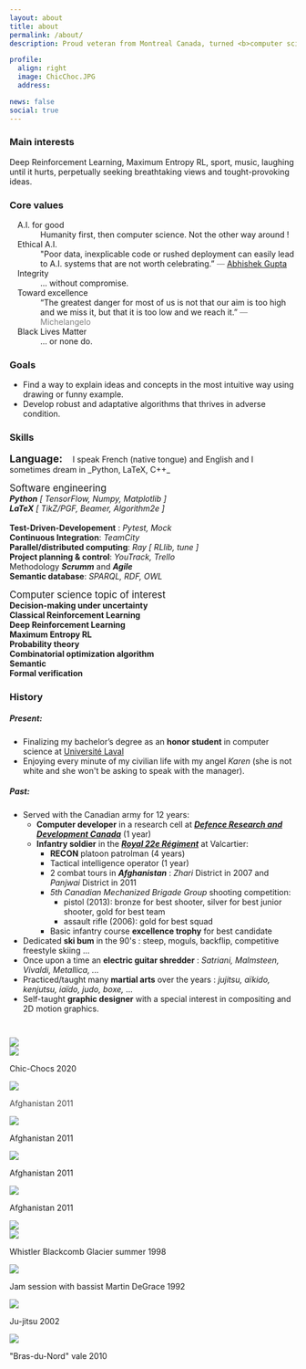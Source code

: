 ```yaml
---
layout: about
title: about
permalink: /about/
description: Proud veteran from Montreal Canada, turned <b>computer scientist</b> <br>and passionate about <b>A.I.</b>

profile:
  align: right
  image: ChicChoc.JPG
  address:

news: false
social: true
---
```



### Main interests
Deep Reinforcement Learning, Maximum Entropy RL, sport, music, laughing until it hurts, perpetually seeking breathtaking views and tought-provoking ideas. 

### Core values

<dl style="padding-left: 1em; padding-right: 0em;" class="row">
  <dt class="col-md-3">A.I. for good</dt> <dd class="col-xl-9">
     Humanity first, then computer science. Not the other way around ! 
  </dd>
  <dt class="col-md-3">Ethical A.I.</dt> <dd class="col-xl-9">
    "Poor data, inexplicable code or rushed deployment can easily lead to A.I. systems that are not worth celebrating.”
    <span style="color: gray">― <a href="https://atg-abhishek.github.io" target="_blank">Abhishek Gupta</a> <!-- at the <a href="https://www.weforum.org" target="_blank">World Economic Forum</a> --></span> 
  </dd>
  <dt class="col-md-3 border-md-bottom">Integrity</dt> <dd class="col-xl-9">
        ... without compromise.
  </dd>
  <dt class="col-md-3">Toward excellence</dt> <dd class="col-xl-9">
        <!-- 
        Better to set the bar too high and fail then setting it to low and succeed
        -->
        “The greatest danger for most of us is not that our aim is too high and we miss it, but that it is too low and we reach it.” 
        <span style="color: gray">― Michelangelo</span>
  </dd>
  <dt class="col-md-3">Black Lives Matter</dt> <dd class="col-xl-9">
        <!-- 
        Today, tomorrow and every day after that
        if it does not, then my life does not matter either
        -->
        ... or none do.
  </dd>
</dl>

<!-- 
<p style="text-align: center" class="font-weight-bold">
Ethical A.I.<br>
A.I. for good: Humanity fisrt, then computer science then profit or building cool stuff<br> 
Integrity & acountability<br>
Toward excellence: it's better to set the bar to high and fail then setting it to low and susceed<br>
Black Live Matter: today, tomorow and every day after that<br>
</p>
<blockquote class="text-center">
<p class="d-md-inline">"Poor data, inexplicable code or rushed deployment can easily lead to A.I. systems <br> that are not worth celebrating.”</p> 
<footer class="blockquote-footer"><cite title="Source Title"><a href="https://atg-abhishek.github.io" target="_blank">Abhishek Gupta</a></cite> at the <a href="https://www.weforum.org" target="_blank">World Economic Forum</a></footer>
</blockquote>
---
 -->


### Goals 
- Find a way to explain ideas and concepts in the most intuitive way using drawing or funny example. 
- Develop robust and adaptative algorithms that thrives in adverse condition.


### Skills

<span style="font-size: large; font-weight: bolder; border-bottom: none; margin-right: 0.75em;">
Language:
</span>
I speak French (native tongue) and English and I sometimes dream in _Python, LaTeX, C++_ 

<div style="padding-top: 1em;">
    <div class="card border-dark mb-3">
        <div class="card-header" style="font-size: larger;">
            Software engineering
        </div>
        <div class="card-body text-dark">
            <div class="container card-text">
                <div class="row">
                    <div class="col text-center">
                        <i><b>Python</b> [ TensorFlow, Numpy, Matplotlib ]</i> <br>
                        <i><b>LaTeX</b> [ TikZ/PGF, Beamer, Algorithm2e ]</i> <br><br>
                    </div>
                </div>
                <div class="row justify-content-center">
                    <div class="col">
                        <!-- 
                        <i><b>Python</b> [ TensorFlow, Numpy, Matplotlib ]</i> <br><br>
                        -->
                        <b>Test-Driven-Developement</b> : <i>Pytest, Mock</i> <br>
                        <b>Continuous Integration</b>: <i>TeamCity</i> <br>
                        <b>Parallel/distributed computing</b>: <i>Ray [ RLlib, tune ]</i><br>
                    </div>
                    <div class="col">
                        <!-- 
                        <i><b>LaTeX</b> [TikZ/PGF, Beamer, Algorithm2e]</i> <br><br>
                        -->
                        <b>Project planning & control</b>: <i>YouTrack, Trello</i> <br>
                        Methodology <i><b>Scrumm</b></i> and <i><b>Agile</b></i> <br>
                        <b>Semantic database</b>: <i>SPARQL, RDF, OWL</i> <br>
                    </div>
                </div>
            </div>
        </div>
    </div>
</div>

<!-- 
<div style="padding-top: 1em; padding-bottom: 0em">
<div class="card border-dark mb-3">
  <div class="card-header" style="font-size: larger;">Skills</div>
  <div class="card-body text-dark">
    <h5 class="card-title">Language</h5>
    <p style="margin-left: 1em" class="card-text">Speak english and french <br> Dream sometime in Python, LaTeX, C++</p>
    <h5 class="card-title">Software enginering</h5>
    <div class="container card-text">
    <div class="row justify-content-center">
        <div class="col">
            <b>Python</b> [TensorFlow, Numpy, Matplotlib] <br>
            <b>Test-Driven-Developement</b>: Pytest, Mock <br>
            <b>Continuous Integration</b>: TeamCity <br>
            <b>Parallel/distributed computing</b>: Ray[RLlib, tune]<br>
        </div>
        <div class="col">
            <b>LaTeX</b> [TikZ/PGF, Beamer, Algorithm2e] <br>
            <b>Project planning & control</b>: YouTrack, Trello <br>
            Methodology <b>Scrumm</b> and <b>Agile</b> <br>
            <b>Semantic database</b>: SPARQL, RDF, OWL <br>
        </div>
    </div>
    </div>
  </div>
</div>
</div>
-->

<div style="padding-top: 1em;">
    <div class="card border-dark mb-3">
        <div class="card-header" style="font-size: larger;">
            Computer science topic of interest
        </div>
        <div class="card-body text-dark">
            <div class="container card-text" style="font-weight: bold">
                <div class="row justify-content-center">
                    <div class="col">
                        Decision-making under uncertainty<br>
                        Classical Reinforcement Learning<br>
                        Deep Reinforcement Learning<br>
                        Maximum Entropy RL<br>
                    </div>
                    <div class="col">
                        Probability theory<br>
                        Combinatorial optimization algorithm<br>
                        Semantic<br>
                        Formal verification<br>
                    </div>
                </div>
            </div>
        </div>
    </div>
</div>



### History 
##### Present:
 * Finalizing my bachelor’s degree as an **honor student** in computer science at <a href="https://www.ulaval.ca" target="_blank">Université Laval</a> 
 * Enjoying every minute of my civilian life with my angel _Karen_ (she is not white and she won't be asking to speak with the manager).

##### Past:
 * Served with the Canadian army for 12 years:
     * **Computer developer** in a research cell at [***Defence Research and Development Canada***](https://www.canada.ca/en/defence-research-development.html) (1 year)
     * **Infantry soldier** in the [***Royal 22e Régiment***](https://fr.wikipedia.org/wiki/Royal_22e_Régiment) at Valcartier:
        * **RECON** platoon patrolman (4 years)
        * Tactical intelligence operator (1 year)
        * 2 combat tours in ***Afghanistan*** : _Zhari_ District in 2007 and _Panjwai_ District in 2011 
        * _5th Canadian Mechanized Brigade Group_ shooting competition:
            * pistol (2013):  bronze for best shooter, silver for best junior shooter, gold for best team 
            * assault rifle (2006):  gold for best squad
        * Basic infantry course **excellence trophy** for best candidate    
 * Dedicated **ski bum** in the 90's : steep, moguls, backflip, competitive freestyle skiing ...
 * Once upon a time an **electric guitar shredder** : _Satriani, Malmsteen, Vivaldi, Metallica, ..._
 * Practiced/taught many **martial arts** over the years : _jujitsu, aïkido, kenjutsu, iaïdo, judo, boxe,_ ...
 * Self-taught **graphic designer** with a special interest in compositing and 2D motion graphics.
 
<div id="carouselRedLeaderPictSlidesOnly" class="carousel slide carousel-fade" data-interval="5000" data-ride="carousel" style="padding-top: 2em;">
    <div class="carousel-inner" >
        <div class="carousel-item ">
            <img class="d-block w-100"
                     src="{{ 'luc_work.jpg' | prepend: '/assets/img/history_pic/' | relative_url }}">
        </div>
        <div class="carousel-item active">
            <img class="d-block w-100"
                     src="{{ 'chicChoc_w_karen.jpg' | prepend: '/assets/img/history_pic/' | relative_url }}">
            <div class="carousel-caption d-none d-md-block ">
                <p>Chic-Chocs 2020</p>
            </div>
        </div>
        <div class="carousel-item ">
            <img class="d-block w-100"
                     src="{{ 'chinook_landing.jpg' | prepend: '/assets/img/history_pic/' | relative_url }}">
            <div class="carousel-caption d-none d-md-block " >
                <p style="opacity: 80%;">
                Afghanistan 2011</p>
            </div>
        </div>
        <div class="carousel-item ">
            <img class="d-block w-100"
                     src="{{ 'barbel_sunset.jpg' | prepend: '/assets/img/history_pic/' | relative_url }}">
            <div class="carousel-caption d-none d-md-block ">
                <p>Afghanistan 2011</p>
            </div>
        </div>
        <!-- 
        <div class="carousel-item ">
            <img class="d-block w-100"
                     src="{{ 'afgh_pistol_train.jpg' | prepend: '/assets/img/history_pic/' | relative_url }}">
        </div>
        -->
        <div class="carousel-item ">
            <img class="d-block w-100"
                     src="{{ 'afg_sunset.jpg' | prepend: '/assets/img/history_pic/' | relative_url }}">
            <div class="carousel-caption d-none d-md-block ">
                <p>Afghanistan 2011</p>
            </div>
        </div>
        <div class="carousel-item ">
            <img class="d-block w-100"
                     src="{{ 'op_extract.jpg' | prepend: '/assets/img/history_pic/' | relative_url }}">
            <div class="carousel-caption d-none d-md-block ">
                <p>Afghanistan 2011</p>
            </div>
        </div>
        <div class="carousel-item ">
            <img class="d-block w-100"
                     src="{{ 'max_mag.jpg' | prepend: '/assets/img/history_pic/' | relative_url }}">
        </div>
        <div class="carousel-item ">
            <img class="d-block w-100"
                     src="{{ 'ski_bum_whistler.jpg' | prepend: '/assets/img/history_pic/' | relative_url }}">
            <div class="carousel-caption d-none d-md-block aligh-left" >
                <p>Whistler Blackcomb Glacier summer 1998</p>
            </div>
        </div>
        <div class="carousel-item ">
            <img class="d-block w-100"
                     src="{{ 'guitar_shredder.jpg' | prepend: '/assets/img/history_pic/' | relative_url }}">
            <div class="carousel-caption d-none d-md-block ">
                <p>Jam session with bassist Martin DeGrace 1992</p>
            </div>
        </div>
        <div class="carousel-item ">
            <img class="d-block w-100"
                     src="{{ 'jujitsu_train.jpg' | prepend: '/assets/img/history_pic/' | relative_url }}">
            <div class="carousel-caption d-none d-md-block ">
                <p>Ju-jitsu 2002</p>
            </div>
        </div>
        <div class="carousel-item ">
            <img class="d-block w-100"
                     src="{{ 'valle_du_bras_du_nord.jpg' | prepend: '/assets/img/history_pic/' | relative_url }}">
            <div class="carousel-caption d-none d-md-block ">
                <p>"Bras-du-Nord" vale 2010</p>
            </div>
        </div>
    </div>
</div>

